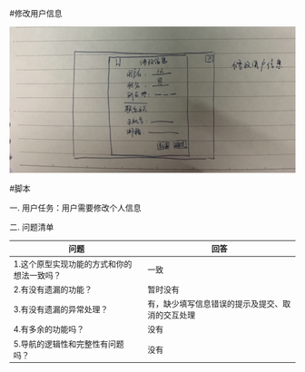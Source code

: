 #修改用户信息

![](/assets/修改用户信息.JPG)

#脚本

一. 用户任务：用户需要修改个人信息

二. 问题清单

| 问题 | 回答 |
| --- | --- |
| 1.这个原型实现功能的方式和你的想法一致吗？ |一致|
| 2.有没有遗漏的功能？|暂时没有|
| 3.有没有遗漏的异常处理？| 有，缺少填写信息错误的提示及提交、取消的交互处理|
| 4.有多余的功能吗？ | 没有 |
| 5.导航的逻辑性和完整性有问题吗？|没有|

